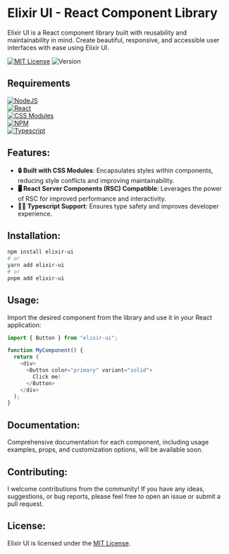 # Elixir UI - React Component Library

Elixir UI is a React component library built with reusability and maintainability in mind.
Create beautiful, responsive, and accessible user interfaces with ease using Elixir UI.

[![MIT License](https://img.shields.io/badge/license-MIT-FF5722?style=for-the-badge)](./LICENSE)
![Version](https://img.shields.io/badge/version-0.0.1%20alpha.0-00B0FF?style=for-the-badge)

## Requirements

[![NodeJS](https://img.shields.io/badge/node.js%2020.x%20or%20higher%20recommended-339933?style=for-the-badge&logo=node.js&logoColor=white)](https://nodejs.org/en/)<br/>
[![React](https://img.shields.io/badge/react.js%2018.x%20or%20higher-61DAFB?style=for-the-badge&logo=react&logoColor=white)](https://reactjs.org/)<br/>
[![CSS Modules](https://img.shields.io/badge/css%20modules-1572B6?style=for-the-badge&logo=css3&logoColor=white)](https://github.com/css-modules/css-modules)<br/>
[![NPM](https://img.shields.io/badge/npm,%20yarn%20or%20pnpm-CC3534?style=for-the-badge&logo=npm&logoColor=white)](https://www.npmjs.com/)<br/>
[![Typescript](<https://img.shields.io/badge/typescript%20(Recommended)-3178C6?style=for-the-badge&logo=typescript&logoColor=white>)](https://www.typescriptlang.org/)<br/>

## Features:

- **🔒 Built with CSS Modules**: Encapsulates styles within components, reducing style conflicts and improving maintainability.
- **🖥️ React Server Components (RSC) Compatible**: Leverages the power of RSC for improved performance and interactivity.
- **👨‍💻 Typescript Support**: Ensures type safety and improves developer experience.

## Installation:

```sh
npm install elixir-ui
# or
yarn add elixir-ui
# or
pnpm add elixir-ui
```

## Usage:

Import the desired component from the library and use it in your React application:

```javascript
import { Button } from "elixir-ui";

function MyComponent() {
  return (
    <div>
      <Button color="primary" variant="solid">
        Click me!
      </Button>
    </div>
  );
}
```

## Documentation:

Comprehensive documentation for each component, including usage examples, props, and customization options, will be available soon.

## Contributing:

I welcome contributions from the community! If you have any ideas, suggestions, or bug reports, please feel free to open an issue or submit a pull request.

## License:

Elixir UI is licensed under the [MIT License](./LICENSE).
